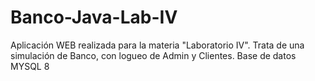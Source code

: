 # Banco-Java-Lab-IV
Aplicación WEB realizada para la materia "Laboratorio IV". Trata de una simulación de Banco, con logueo de Admin y Clientes. Base de datos MYSQL 8 
